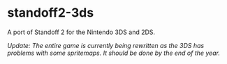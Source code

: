 # standoff2-3ds
A port of Standoff 2 for the Nintendo 3DS and 2DS.

_Update: The entire game is currently being rewritten as the 3DS has problems with some spritemaps. It should be done by the end of the year._
